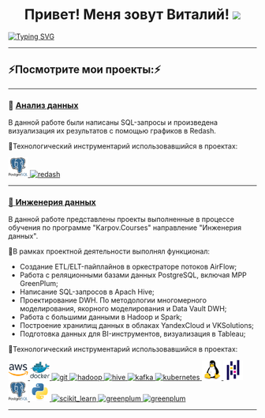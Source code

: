 <h1 align="center">Привет! Меня зовут Виталий! 
<img src="https://github.com/blackcater/blackcater/raw/main/images/Hi.gif" height="32"/></h1>

<a href="https://git.io/typing-svg"><img src="https://readme-typing-svg.herokuapp.com?font=Fira+Code&size=30&pause=1000&center=true&vCenter=true&random=false&width=435&height=68&lines=Data+Science+is+my+life" alt="Typing SVG" /></a>


---
 ## ⚡Посмотрите мои проекты:⚡

---

 ### 🔵  [**Анализ данных**](https://github.com/kioybash/analytical_tasks "**анализу данных**") 

В данной работе были написаны SQL-запросы и произведена визуализация их результатов с помощью графиков в Redash.

🔭Технологический инструментарий использовавшийся в проектах:
<p align="left"> 
</a> <a href="https://www.postgresql.org" target="_blank" rel="noreferrer">
<img src="https://raw.githubusercontent.com/devicons/devicon/master/icons/postgresql/postgresql-original-wordmark.svg" alt="postgresql" width="40" height="40"/>
</a> <a href="https://redash.io/" target="_blank" rel="noreferrer">
<img src="https://www.vectorlogo.zone/logos/redashio/redashio-icon.svg" alt="redash" width="40" height="40"/>

---

 ### 🔵  [**Инженерия данных**](https://github.com/kioybash/data_engineer_portfolio "**инженерии данных**") 

В данной работе представлены проекты выполненные в процессе обучения по программе "Karpov.Courses" направление "Инженерия данных". 

🔷В рамках проектной деятельности выполнял функционал:

* Создание ETL/ELT-пайплайнов в оркестраторе потоков AirFlow;
* Работа с реляционными базами данных PostgreSQL, включая MPP GreenPlum;
* Написание SQL-запросов в Apach Hive;
* Проектирование DWH. По методологии многомерного моделирования, якорного моделирования и Data Vault DWH;
* Работа с большими данными в Hadoop и Spark;
* Построение хранилищ данных в облаках YandexCloud и VKSolutions;
* Подготовка данных для BI-инструментов, визуализация в Tableau;

🔭Технологический инструментарий использовавшийся в проектах: 

<p align="left"> 
<a href="https://aws.amazon.com" target="_blank" rel="noreferrer">
<img src="https://raw.githubusercontent.com/devicons/devicon/master/icons/amazonwebservices/amazonwebservices-original-wordmark.svg" alt="aws" width="40" height="40"/> </a>
</a> <a href="https://www.docker.com/" target="_blank" rel="noreferrer"> 
<img src="https://raw.githubusercontent.com/devicons/devicon/master/icons/docker/docker-original-wordmark.svg" alt="docker" width="40" height="40"/>
</a> <a href="https://git-scm.com/" target="_blank" rel="noreferrer"> 
<img src="https://www.vectorlogo.zone/logos/git-scm/git-scm-icon.svg" alt="git" width="40" height="40"/>
</a> <a href="https://hadoop.apache.org/" target="_blank" rel="noreferrer">
<img src="https://www.vectorlogo.zone/logos/apache_hadoop/apache_hadoop-icon.svg" alt="hadoop" width="40" height="40"/> 
</a> <a href="https://hive.apache.org/" target="_blank" rel="noreferrer"> 
<img src="https://www.vectorlogo.zone/logos/apache_hive/apache_hive-icon.svg" alt="hive" width="40" height="40"/>
</a> <a href="https://kafka.apache.org/" target="_blank" rel="noreferrer"> 
<img src="https://www.vectorlogo.zone/logos/apache_kafka/apache_kafka-icon.svg" alt="kafka" width="40" height="40"/>
</a> <a href="https://kubernetes.io" target="_blank" rel="noreferrer"> 
<img src="https://www.vectorlogo.zone/logos/kubernetes/kubernetes-icon.svg" alt="kubernetes" width="40" height="40"/> </a> 
<a href="https://www.linux.org/" target="_blank" rel="noreferrer">
<img src="https://raw.githubusercontent.com/devicons/devicon/master/icons/linux/linux-original.svg" alt="linux" width="40" height="40"/> </a>
</a> <a href="https://pandas.pydata.org/" target="_blank" rel="noreferrer"> 
<img src="https://raw.githubusercontent.com/devicons/devicon/2ae2a900d2f041da66e950e4d48052658d850630/icons/pandas/pandas-original.svg" alt="pandas" width="40" height="40"/> 
</a> <a href="https://www.postgresql.org" target="_blank" rel="noreferrer">
<img src="https://raw.githubusercontent.com/devicons/devicon/master/icons/postgresql/postgresql-original-wordmark.svg" alt="postgresql" width="40" height="40"/>
</a> <a href="https://www.python.org" target="_blank" rel="noreferrer">
<img src="https://raw.githubusercontent.com/devicons/devicon/master/icons/python/python-original.svg" alt="python" width="40" height="40"/>
</a> <a href="https://scikit-learn.org/" target="_blank" rel="noreferrer">
<img src="https://upload.wikimedia.org/wikipedia/commons/0/05/Scikit_learn_logo_small.svg" alt="scikit_learn" width="40" height="40"/>
</a> <a href="https://greenplum.org/" target="_blank" rel="noreferrer" >
<img src="https://www.vectorlogo.zone/logos/greenplum/greenplum-icon.svg" alt="greenplum" width="40" height="40"/> 
</a> <a href="https://airflow.apache.org/" target="_blank" rel="noreferrer" >
<img src="https://upload.vectorlogo.zone/logos/apache_airflow/images/3ace832a-ef3c-489d-a0a2-b8a9ad16423f.svg" alt="greenplum" width="40" height="40"/> 
</a>

------------

<!--
**kioybash/kioybash** is a ✨ _special_ ✨ repository because its `README.md` (this file) appears on your GitHub profile.

Here are some ideas to get you started:

- 🔭 I’m currently working on ...
- 🌱 I’m currently learning ...
- 👯 I’m looking to collaborate on ...
- 🤔 I’m looking for help with ...
- 💬 Ask me about ...
- 📫 How to reach me: ...
- 😄 Pronouns: ...
- ⚡ Fun fact: ...
-->
